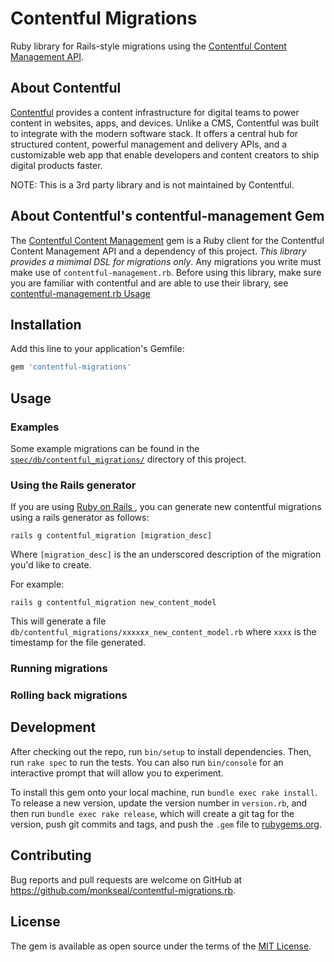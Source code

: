 # Contentful Migrations


Ruby library for Rails-style migrations using the [Contentful Content Management API](https://github.com/contentful/contentful-management.rb).

## About Contentful

[Contentful](https://www.contentful.com) provides a content infrastructure for digital teams to power content in websites, apps, and devices. Unlike a CMS, Contentful was built to integrate with the modern software stack. It offers a central hub for structured content, powerful management and delivery APIs, and a customizable web app that enable developers and content creators to ship digital products faster.

NOTE: This is a 3rd party library and is not maintained by Contentful.

## About Contentful's contentful-management Gem

The [Contentful Content Management](https://github.com/contentful/contentful-management.rb) gem is a Ruby client for the Contentful Content Management API and a dependency of this project. _This library provides a mimimal DSL for migrations only_. Any migrations you write must make use of `contentful-management.rb`. Before using this library, make sure you are familiar with contentful and are able to use their library, see [contentful-management.rb Usage]( https://github.com/contentful/contentful-management.rb#usage)

## Installation

Add this line to your application's Gemfile:
```ruby
gem 'contentful-migrations'
```

## Usage

### Examples
Some example migrations can be found in the [```spec/db/contentful_migrations/```](https://github.com/monkseal/contentful-migrations.rb/tree/master/spec/db/contentful_migrations) directory of this project.

### Using the Rails generator

If you are using [Ruby on Rails ](http://api.rubyonrails.org/), you can generate new contentful migrations using a rails generator as follows:
```
rails g contentful_migration [migration_desc]
```
Where `[migration_desc]` is the an underscored description of the migration you'd like to create.

For example:
```
rails g contentful_migration new_content_model
```

This will generate a file `db/contentful_migrations/xxxxxx_new_content_model.rb` where `xxxx` is the timestamp for the file generated.

### Running migrations

### Rolling back migrations

## Development

After checking out the repo, run `bin/setup` to install dependencies. Then, run `rake spec` to run the tests. You can also run `bin/console` for an interactive prompt that will allow you to experiment.

To install this gem onto your local machine, run `bundle exec rake install`. To release a new version, update the version number in `version.rb`, and then run `bundle exec rake release`, which will create a git tag for the version, push git commits and tags, and push the `.gem` file to [rubygems.org](https://rubygems.org).

## Contributing

Bug reports and pull requests are welcome on GitHub at https://github.com/monkseal/contentful-migrations.rb.

## License

The gem is available as open source under the terms of the [MIT License](https://opensource.org/licenses/MIT).
